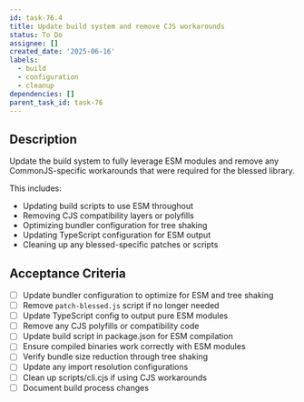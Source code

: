 ```yaml
---
id: task-76.4
title: Update build system and remove CJS workarounds
status: To Do
assignee: []
created_date: '2025-06-16'
labels:
  - build
  - configuration
  - cleanup
dependencies: []
parent_task_id: task-76
---
```


## Description

Update the build system to fully leverage ESM modules and remove any CommonJS-specific workarounds that were required for the blessed library.

This includes:
- Updating build scripts to use ESM throughout
- Removing CJS compatibility layers or polyfills
- Optimizing bundler configuration for tree shaking
- Updating TypeScript configuration for ESM output
- Cleaning up any blessed-specific patches or scripts

## Acceptance Criteria

- [ ] Update bundler configuration to optimize for ESM and tree shaking
- [ ] Remove `patch-blessed.js` script if no longer needed
- [ ] Update TypeScript config to output pure ESM modules
- [ ] Remove any CJS polyfills or compatibility code
- [ ] Update build script in package.json for ESM compilation
- [ ] Ensure compiled binaries work correctly with ESM modules
- [ ] Verify bundle size reduction through tree shaking
- [ ] Update any import resolution configurations
- [ ] Clean up scripts/cli.cjs if using CJS workarounds
- [ ] Document build process changes
